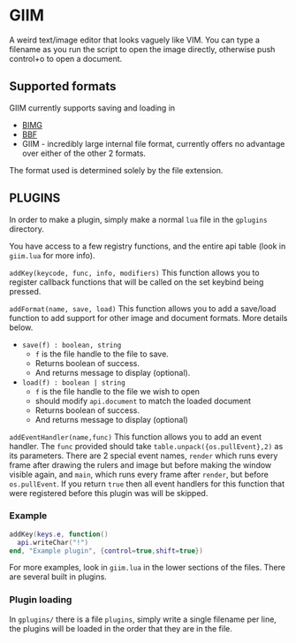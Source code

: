 
# GIIM
A weird text/image editor that looks vaguely like VIM. You can type a filename as you run the script to open the image directly, 
otherwise push control+o to open a document.

## Supported formats
GIIM currently supports saving and loading in

* [BIMG](https://github.com/SkyTheCodeMaster/bimg)
* [BBF](https://github.com/9551-Dev/BLBFOR)
* GIIM - incredibly large internal file format, currently offers no advantage over either of the other 2 formats.

The format used is determined solely by the file extension.

## PLUGINS
In order to make a plugin, simply make a normal `lua` file in the `gplugins` directory.

You have access to a few registry functions, and the entire api table (look in `giim.lua` for more info).

`addKey(keycode, func, info, modifiers)` This function allows you to register callback functions that will be called on the set keybind being pressed.

`addFormat(name, save, load)` This function allows you to add a save/load function to add support for other image and document formats. More details below.

* `save(f) : boolean, string` 
  * `f` is the file handle to the file to save. 
  * Returns boolean of success.
  * And returns message to display (optional).
* `load(f) : boolean | string` 
  * `f` is the file handle to the file we wish to open
  * should modify `api.document` to match the loaded document
  * Returns boolean of success.
  * And returns message to display (optional)

`addEventHandler(name,func)` This function allows you to add an event handler. The `func` provided should take `table.unpack({os.pullEvent},2)` as its parameters. There are 2 special event names, `render` which runs every frame after drawing the rulers and image but before making the window visible again, and `main`, which runs every frame after `render`, but before `os.pullEvent`. If you return `true` then all event handlers for this function that were registered before this plugin was will be skipped.


### Example

```lua
addKey(keys.e, function()
  api.writeChar("!")
end, "Example plugin", {control=true,shift=true})
```
For more examples, look in `giim.lua` in the lower sections of the files. There are several built in plugins.

### Plugin loading
In `gplugins/` there is a file `plugins`, simply write a single filename per line, the plugins will be loaded in the order that they are in the file.